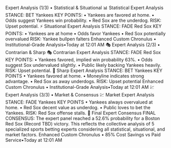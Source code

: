 Expert Analysis (1/3) • Statistical & Situational
📊 Statistical Expert Analysis
STANCE: BET Yankees KEY POINTS: • Yankees are favored at home. • Odds suggest Yankees win probability. • Red Sox are the underdog. RISK: Upset potential.
⚡ Situational Expert Analysis
STANCE: FADE Red Sox KEY POINTS: • Yankees are at home • Odds favor Yankees • Red Sox potentially overvalued RISK: Yankee bullpen falters
Enhanced Custom Chronulus • Institutional-Grade Analysis•Today at 12:01 AM
🎭 Expert Analysis (2/3) • Contrarian & Sharp
🎭 Contrarian Expert Analysis
STANCE: FADE Red Sox KEY POINTS: • Yankees favored, implied win probability 63%. • Odds suggest Sox undervalued slightly. • Public likely backing Yankees heavily. RISK: Upset potential.
🎯 Sharp Expert Analysis
STANCE: BET Yankees KEY POINTS • Yankees favored at home. • Moneyline indicates strong advantage. • Red Sox as away underdogs. RISK: Upset potential
Enhanced Custom Chronulus • Institutional-Grade Analysis•Today at 12:01 AM
💹 Expert Analysis (3/3) • Market & Consensus
💹 Market Expert Analysis
STANCE: FADE Yankees KEY POINTS • Yankees always overvalued at home. • Red Sox decent value as underdog. • Public loves to bet the Yankees. RISK: Red Sox offense stalls.
🎯 Final Expert Consensus
FINAL CONSENSUS:
The expert panel reached a 52.6% probability for a Boston Red Sox (Record TBD) victory.
This reflects the collective analysis of 5 specialized sports betting experts considering all statistical, situational, and market factors.
Enhanced Custom Chronulus • 85% Cost Savings vs Paid Service•Today at 12:01 AM